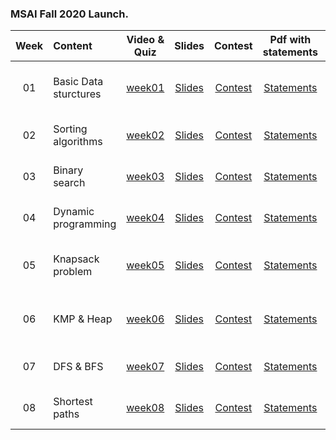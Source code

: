 ### MSAI Fall 2020 Launch.

| Week   | Content                | Video & Quiz | Slides | Contest | Pdf with statements | Soft Deadline |
|:------:|:-----------------------|:-------:|:-------:|:------------:|:-------------------:|:------------------:|
| 01     | Basic Data sturctures  | [week01](https://oninemipt.teachbase.ru/course_sessions/260333) | [Slides](../master/week01_basic_data_structures/MSAI.Fall.2020.L1.slides.pdf) | [Contest](https://contest.yandex.ru/contest/20638/?lang=en) | [Statements](../master/homeworks/assignment01/MSAI.Fall.2020.L1.home_assignment_statements.pdf) |  (Updated) 27.10.2020 20:00 GMT+3 |
| 02     | Sorting algorithms  | [week02](https://oninemipt.teachbase.ru/course_sessions/263210) | [Slides](../master/week02_sorting_algorithms/MSAI.Fall.2020.L2.slides.pdf) | [Contest](https://contest.yandex.ru/contest/21148/?lang=en) | [Statements](../master/homeworks/assignment02/MSAI.Fall.2020.L2.home_assignment_statements.pdf) |  27.10.2020 20:00 GMT+3 |
| 03     | Binary search | [week03](https://oninemipt.teachbase.ru/course_sessions/265141) | [Slides](../master/week03_binary_search/MSAI.Fall.2020.L3.slides.pdf) | [Contest](https://contest.yandex.ru/contest/21556/?lang=en) | [Statements](../master/homeworks/assignment03/MSAI.Fall.2020.L3.home_assignment_statements.pdf) |  03.11.2020 20:00 GMT+3 |
| 04     | Dynamic programming | [week04](https://oninemipt.teachbase.ru/course_sessions/268989) | [Slides](../master/week04_dynamic_programming/MSAI.Fall.2020.L4.slides.pdf) | [Contest](https://contest.yandex.ru/contest/21842/?lang=en) | [Statements](../master/homeworks/assignment04/MSAI.Fall.2020.L4.home_assignment_statements.pdf) |  10.11.2020 20:00 GMT+3 |
| 05     | Knapsack problem | [week05](https://oninemipt.teachbase.ru/course_sessions/272170) | [Slides](../master/week05_knapsack/MSAI.Fall.2020.L5.slides.pdf) | [Contest](https://contest.yandex.ru/contest/22229/?lang=en) | [Statements](../master/homeworks/assignment05/MSAI.Fall.2020.L5.home_assignment_statements.pdf) |  (Updated) 24.11.2020 20:00 GMT+3 |
| 06     | KMP & Heap | [week06](https://oninemipt.teachbase.ru/course_sessions/274494) | [Slides](../master/week06_kmp_heap/MSAI.Fall.2020.L6.slides.pdf) | [Contest](https://contest.yandex.ru/contest/22650/?lang=en) | [Statements](../master/homeworks/assignment06/MSAI.Fall.2020.L6.home_assignment_statements.pdf) |  (Updated) 01.12.2020 20:00 GMT+3 |
| 07     | DFS & BFS | [week07](https://oninemipt.teachbase.ru/course_sessions/277700) | [Slides](../master/week07_dfs_bfs/MSAI.Fall.2020.L7.slides.pdf) | [Contest](https://contest.yandex.ru/contest/23000/?lang=en) | [Statements](../master/homeworks/assignment07/MSAI.Fall.2020.L7.home_assignment_statements.pdf) |  01.12.2020 20:00 GMT+3 |
| 08     | Shortest paths | [week08](https://oninemipt.teachbase.ru/course_sessions/279999) | [Slides](../master/week08_shortest_paths/MSAI.Fall.2020.L8.slides.pdf) | [Contest](https://contest.yandex.ru/contest/23298/?lang=en) | [Statements](../master/homeworks/assignment08/MSAI.Fall.2020.L8.home_assignment_statements.pdf) |  08.12.2020 20:00 GMT+3 |
